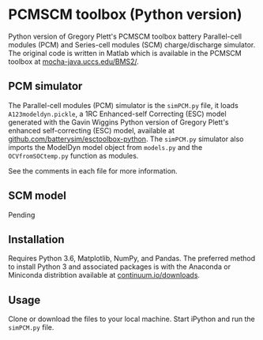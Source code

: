 # PCMSCM toolbox (Python version)

Python version of Gregory Plett's PCMSCM toolbox battery Parallel-cell modules (PCM) and Series-cell modules (SCM) charge/discharge simulator. The original code is written in Matlab which is available in the PCMSCM toolbox at
[mocha-java.uccs.edu/BMS2/](http://mocha-java.uccs.edu/BMS2/).

## PCM simulator

The Parallel-cell modules (PCM) simulator is the `simPCM.py` file, it loads `A123modeldyn.pickle`, a 1RC Enhanced-self Correcting (ESC) model generated with the Gavin Wiggins Python version of Gregory Plett's enhanced self-correcting (ESC) model, available at [github.com/batterysim/esctoolbox-python](https://github.com/batterysim/esctoolbox-python). The `simPCM.py` simulator also imports the ModelDyn model object from `models.py` and the `OCVfromSOCtemp.py` function as modules.

See the comments in each file for more information.

## SCM model

Pending

## Installation

Requires Python 3.6, Matplotlib, NumPy, and Pandas. The preferred method to
install Python 3 and associated packages is with the Anaconda or Miniconda
distribtion available at
[continuum.io/downloads](https://www.continuum.io/downloads).

## Usage

Clone or download the files to your local machine. Start iPython and run the `simPCM.py` file.
